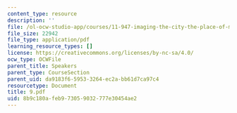 ```yaml
---
content_type: resource
description: ''
file: /ol-ocw-studio-app/courses/11-947-imaging-the-city-the-place-of-media-in-city-design-and-development-fall-1998/8b9c180afeb973059032777e30454ae2_9.pdf
file_size: 22942
file_type: application/pdf
learning_resource_types: []
license: https://creativecommons.org/licenses/by-nc-sa/4.0/
ocw_type: OCWFile
parent_title: Speakers
parent_type: CourseSection
parent_uid: da9183f6-5953-3264-ec2a-bb61d7ca97c4
resourcetype: Document
title: 9.pdf
uid: 8b9c180a-feb9-7305-9032-777e30454ae2
---
```

